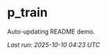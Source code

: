 # p_train

Auto-updating README demo.

<!--START_SECTION:status-->
_Last run: 2025-10-10 04:23 UTC_
<!--END_SECTION:status-->


































































































































































































































































































































































































































































































































































































































































































































































































































































































































































































































































































































































































